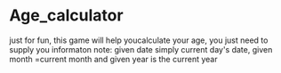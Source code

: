 # Age_calculator
just for fun, this game will help youcalculate your age, you just need to supply you informaton
note: given date simply current day's date, given month =current month and given year is the current year
